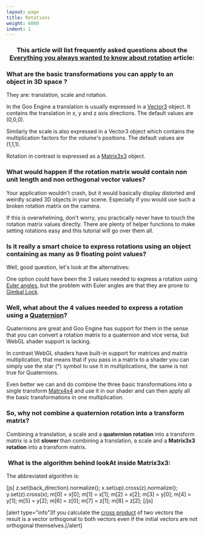```yaml
---
layout: page
title: Rotations
weight: 6000
indent: 1
---
```

<h3 style="text-align: center">This article will list frequently asked questions about the <a title="Everything you always wanted to know about rotation" href="http://www.goocreate.com/learn/everything-you-always-wanted-to-know-about-rotation/"><strong>Everything you always wanted to know about rotation</strong></a> article:</h3>
<h3></h3>
<h3>What are the basic transformations you can apply to an object in 3D space ?</h3>
They are: translation, scale and rotation.

In the Goo Engine a translation is usually expressed in a <a href="http://code.gooengine.com/latest/docs/Vector3.html">Vector3</a> object. It contains the translation in x, y and z axis directions. The default values are (0,0,0).

Similarly the scale is also expressed in a Vector3 object which contains the multiplication factors for the volume's positions. The default values are (1,1,1).

Rotation in contrast is expressed as a <a href="http://code.gooengine.com/latest/docs/Matrix3x3.html">Matrix3x3</a> object.
<h3>What would happen if the rotation matrix would contain non unit length and non orthogonal vector values?</h3>
Your application wouldn't crash, but it would basically display distorted and weirdly scaled 3D objects in your scene. Especially if you would use such a broken rotation matrix on the camera.

If this is overwhelming, don't worry, you practically never have to touch the rotation matrix values directly. There are plenty of helper functions to make setting rotations easy and this tutorial will go over them all.
<h3>Is it really a smart choice to express rotations using an object containing as many as 9 floating point values?</h3>
Well, good question, let's look at the alternatives:

One option could have been the 3 values needed to express a rotation using <a href="https://en.wikipedia.org/wiki/Euler_angles">Euler angles</a>, but the problem with Euler angles are that they are prone to <a title="Gimbal_lock" href="https://en.wikipedia.org/wiki/Gimbal_lock">Gimbal Lock</a>.
<h3>Well, what about the 4 values needed to express a rotation using a <a href="http://code.gooengine.com/latest/docs/Quaternion.html">Quaternion</a>?</h3>
Quaternions are great and Goo Engine has support for them in the sense that you can convert a rotation matrix to a quaternion and vice versa, but WebGL shader support is lacking.

In contrast WebGL shaders have built-in support for matrices and matrix multiplication, that means that if you pass in a matrix to a shader you can simply use the star (*) symbol to use it in multiplications, the same is not true for Quaternions.

Even better we can and do combine the three basic transformations into a single transform <a href="http://code.gooengine.com/latest/docs/Matrix4x4.html">Matrx4x4</a> and use it in our shader and can then apply all the basic transformations in one multiplication.
<h3>So, why not combine a quaternion rotation into a transform matrix?</h3>
Combining a translation, a scale and a <strong>quaternion</strong> <strong>rotation</strong> into a transform matrix is a bit <strong>slower </strong>than combining a translation, a scale and a <strong>Matrix3x3</strong> <strong>rotation</strong> into a transform matrix.
<h3> What is the algorithm behind lookAt inside Matrix3x3:</h3>
The abbreviated algorithm is:

[js]
z.set(back_direction).normalize();
x.set(up).cross(z).normalize();
y.set(z).cross(x);
m[0] = x[0];
m[1] = x[1];
m[2] = x[2];
m[3] = y[0];
m[4] = y[1];
m[5] = y[2];
m[6] = z[0];
m[7] = z[1];
m[8] = z[2];
[/js]

[alert type="info"]If you calculate the <a href="http://en.wikipedia.org/wiki/Cross_product">cross product</a> of two vectors the result is a vector orthogonal to both vectors even if the initial vectors are not orthogonal themselves.[/alert]